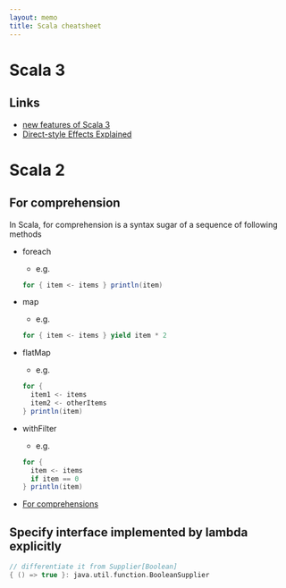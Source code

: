 ```yaml
---
layout: memo
title: Scala cheatsheet
---
```


# Scala 3

## Links
- [new features of Scala 3](https://docs.scala-lang.org/scala3/reference/other-new-features/index.html)
- [Direct-style Effects Explained](https://www.inner-product.com/posts/direct-style-effects/)

# Scala 2
## For comprehension
In Scala, for comprehension is a syntax sugar of a sequence of following methods
- foreach
  - e.g.
  ```scala
  for { item <- items } println(item)
  ```
- map
  - e.g.
  ```scala
  for { item <- items } yield item * 2
  ```
- flatMap
  - e.g.
  ```scala
  for {
    item1 <- items
    item2 <- otherItems
  } println(item)
  ```
- withFilter
  - e.g.
  ```scala
  for {
    item <- items
    if item == 0
  } println(item)
  ```

- [For comprehensions](https://docs.scala-lang.org/tour/for-comprehensions.html)

## Specify interface implemented by lambda explicitly
```scala
// differentiate it from Supplier[Boolean]
{ () => true }: java.util.function.BooleanSupplier
```
